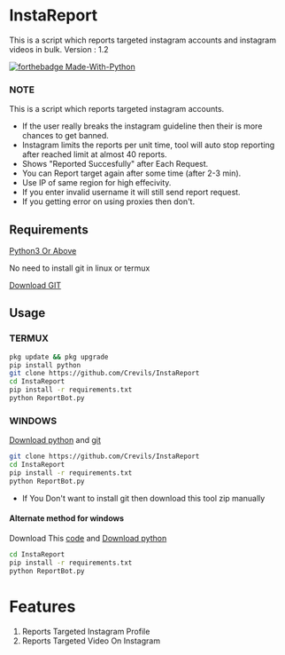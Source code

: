 # InstaReport
This is a script which reports targeted instagram accounts and instagram videos in bulk.
Version : 1.2

[![forthebadge Made-With-Python](http://ForTheBadge.com/images/badges/made-with-python.svg)](https://www.python.org/)

### NOTE
This is a script which reports targeted instagram accounts. 

- If the user really breaks the instagram guideline then their is more chances to get banned. 
- Instagram limits the reports per unit time, tool will auto stop reporting after reached limit at almost 40 reports. 
- Shows "Reported Succesfully" after Each Request.
- You can Report target again after some time (after 2-3 min). 
- Use IP of same region for high effecivity. 
- If you enter invalid username it will still send report request. 
- If you getting error on using proxies then don't. 



## Requirements
[Python3 Or Above](https://www.python.org/downloads/)

No need to install git in linux or termux

[Download GIT](https://git-scm.com/downloads)

## Usage 

### TERMUX 
```bash
pkg update && pkg upgrade
pip install python
git clone https://github.com/Crevils/InstaReport
cd InstaReport
pip install -r requirements.txt
python ReportBot.py
```

### WINDOWS
[Download python](https://www.python.org/downloads/) and [git](https://git-scm.com/downloads)
```bash
git clone https://github.com/Crevils/InstaReport 
cd InstaReport
pip install -r requirements.txt
python ReportBot.py
```
- If You Don't want to install git then download this tool zip manually

#### Alternate method for windows
Download This [code](https://github.com/Crevils/InstaReport/archive/master.zip) and [Download python](https://www.python.org/downloads/)
```bash
cd InstaReport
pip install -r requirements.txt
python ReportBot.py
```


# Features 
1. Reports Targeted Instagram Profile
2. Reports Targeted Video On Instagram
